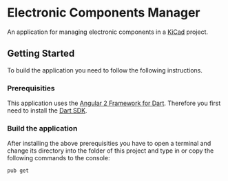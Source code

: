 # Electronic Components Manager
An application for managing electronic components in a [KiCad](http://kicad-pcb.org/) project.

## Getting Started
To build the application you need to follow the following instructions. 

### Prerequisities
This application uses the [Angular 2 Framework for Dart](https://angular.io/docs/dart/latest/quickstart.html). Therefore you first need to install the [Dart SDK](https://www.dartlang.org/install).

### Build the application
After installing the above prerequisities you have to open a terminal and change its directory into the folder of this project and type in or copy the following commands to the console:
```sh
pub get
```
